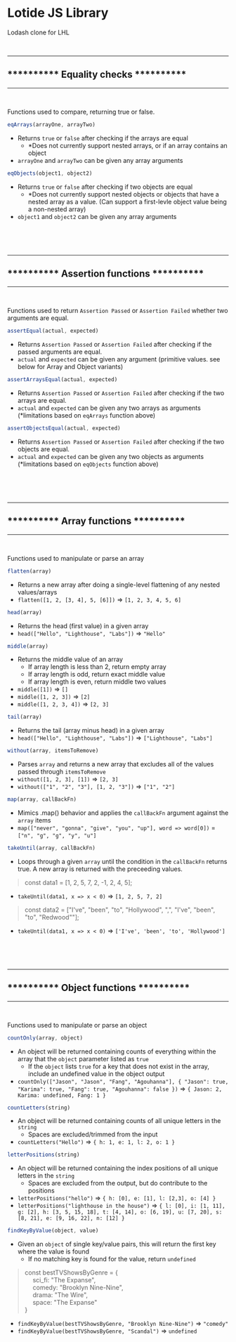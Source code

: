 # Lotide JS Library

Lodash clone for LHL

<br />

---

## ********** Equality checks **********

---

<br />

Functions used to compare, returning true or false.

<!-- eqArrays -->

``` javascript
eqArrays(arrayOne, arrayTwo)
```
- Returns `true` or `false` after checking if the arrays are equal
  - *Does not currently support nested arrays, or if an array contains an object
- `arrayOne` and `arrayTwo` can be given any array arguments

<!-- eqObjects -->

``` javascript
eqObjects(object1, object2)
```
- Returns `true` or `false` after checking if two objects are equal
  - *Does not currently support nested objects or objects that have a nested array as a value. (Can support a first-levle object value being a non-nested array)
- `object1` and `object2` can be given any array arguments

<br />
<br />
<br />

---

## ********** Assertion functions **********

---

<br />

Functions used to return `Assertion Passed` or `Assertion Failed` whether two arguments are equal.

<!-- assertEqual -->

``` javascript
assertEqual(actual, expected)
```
- Returns `Assertion Passed` or `Assertion Failed` after checking if the passed arguments are equal.
- `actual` and `expected` can be given any argument (primitive values. see below for Array and Object variants)

<!-- assertArraysEqual -->

``` javascript
assertArraysEqual(actual, expected)
```
- Returns `Assertion Passed` or `Assertion Failed` after checking if the two arrays are equal.
- `actual` and `expected` can be given any two arrays as arguments (\*limitations based on `eqArrays` function above)

<!-- assertObjectsEqual -->

``` javascript
assertObjectsEqual(actual, expected)
```
- Returns `Assertion Passed` or `Assertion Failed` after checking if the two objects are equal.
- `actual` and `expected` can be given any two objects as arguments (\*limitations based on `eqObjects` function above)

<br />
<br />
<br />

---

## ********** Array functions **********

---

<br />

Functions used to manipulate or parse an array

<!-- FLATTEN -->

``` javascript
flatten(array)
```
- Returns a new array after doing a single-level flattening of any nested values/arrays
- `flatten([1, 2, [3, 4], 5, [6]])` => `[1, 2, 3, 4, 5, 6]`

<!-- HEAD -->

``` javascript
head(array)
```
- Returns the head (first value) in a given array
- `head(["Hello", "Lighthouse", "Labs"])` => `"Hello"`

<!-- MIDDLE -->

``` javascript
middle(array)
```
- Returns the middle value of an array
  - If array length is less than 2, return empty array
  - If array length is odd, return exact middle value
  - If array length is even, return middle two values
- `middle([1])` => `[]`
- `middle([1, 2, 3])` => `[2]`
- `middle([1, 2, 3, 4])` => `[2, 3]`

<!-- TAIL -->

``` javascript
tail(array)
```
- Returns the tail (array minus head) in a given array
- `head(["Hello", "Lighthouse", "Labs"])` => `["Lighthouse", "Labs"]`

<!-- WITHOUT -->

``` javascript
without(array, itemsToRemove)
```
- Parses `array` and returns a new array that excludes all of the values passed through `itemsToRemove`
- `without([1, 2, 3], [1])` => `[2, 3]`
- `without(["1", "2", "3"], [1, 2, "3"])` => `["1", "2"]`

<!-- MAP -->

``` javascript
map(array, callBackFn)
```
- Mimics .map() behavior and applies the `callBackFn` argument against the `array` items
- `map(["never", "gonna", "give", "you", "up"], word => word[0])` = `["n", "g", "g", "y", "u"]`

<!-- TAKEUNTIL -->

``` javascript
takeUntil(array, callBackFn)
```
- Loops through a given `array` until the condition in the `callBackFn` returns true. A new array is returned with the preceeding values.

> const data1 = [1, 2, 5, 7, 2, -1, 2, 4, 5];

- `takeUntil(data1, x => x < 0)` => `[1, 2, 5, 7, 2]`

> const data2 = ["I've", "been", "to", "Hollywood", ",", "I've", "been", "to", "Redwood""];

- `takeUntil(data1, x => x < 0)` => `['I've', 'been', 'to', 'Hollywood']`

<br />
<br />
<br />

---

## ********** Object functions **********

---

<br />

Functions used to manipulate or parse an object

<!-- COUNTONLY -->

``` javascript
countOnly(array, object)
```
- An object will be returned containing counts of everything within the array that the `object` parameter listed as `true`
  - If the `object` lists `true` for a key that does not exist in the array, include an undefined value in the object output
- `countOnly(["Jason", "Jason", "Fang", "Agouhanna"], { "Jason": true, "Karima": true, "Fang": true, "Agouhanna": false })` => `{ Jason: 2, Karima: undefined, Fang: 1 }`

<!-- COUNTLETTERS -->

``` javascript
countLetters(string)
```
- An object will be returned containing counts of all unique letters in the `string`
  - Spaces are excluded/trimmed from the input
- `countLetters("Hello")` => `{ h: 1, e: 1, l: 2, o: 1 }`

<!-- LETTERPOSITIONS -->

``` javascript
letterPositions(string)
```
- An object will be returned containing the index positions of all unique letters in the `string`
  - Spaces are excluded from the output, but do contribute to the positions
- `letterPositions("hello")` => `{ h: [0], e: [1], l: [2,3], o: [4] }`
- `letterPositions("lighthouse in the house")` => `{ l: [0], i: [1, 11], g: [2], h: [3, 5, 15, 18], t: [4, 14], o: [6, 19], u: [7, 20], s: [8, 21], e: [9, 16, 22], n: [12] }`

<!-- FINDKEYBYVALUE -->

``` javascript
findKeyByValue(object, value)
```
- Given an `object` of single key/value pairs, this will return the first key where the value is found
  - If no matching key is found for the value, return `undefined`

> const bestTVShowsByGenre = {\
   &emsp; sci_fi: "The Expanse",\
   &emsp; comedy: "Brooklyn Nine-Nine",\
   &emsp; drama: "The Wire",\
   &emsp; space: "The Expanse"\
 }

- `findKeyByValue(bestTVShowsByGenre, "Brooklyn Nine-Nine")` => `"comedy"`
- `findKeyByValue(bestTVShowsByGenre, "Scandal")` => `undefined`